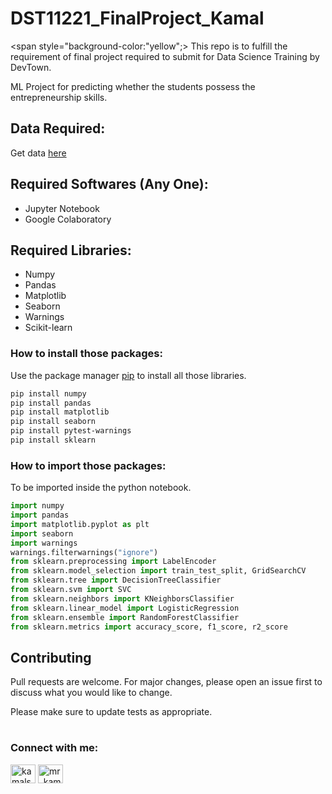 # DST11221_FinalProject_Kamal
<span style="background-color:"yellow";>
This repo is to fulfill the requirement of final project required to submit for Data Science Training by DevTown.
</span>

ML Project for predicting whether the students possess the entrepreneurship skills.

## Data Required:
Get data [here](https://www.kaggle.com/tunahandeniz/predict-entrepreneurial-competency/data)


## Required Softwares (Any One):
* Jupyter Notebook
* Google Colaboratory

## Required Libraries:
* Numpy
* Pandas
* Matplotlib
* Seaborn
* Warnings
* Scikit-learn

### How to install those packages:

Use the package manager [pip](https://pip.pypa.io/en/stable/) to install all those libraries.

```bash
pip install numpy
pip install pandas
pip install matplotlib
pip install seaborn
pip install pytest-warnings
pip install sklearn
```

### How to import those packages:
To be imported inside the python notebook.
```python
import numpy
import pandas
import matplotlib.pyplot as plt
import seaborn
import warnings
warnings.filterwarnings("ignore")
from sklearn.preprocessing import LabelEncoder
from sklearn.model_selection import train_test_split, GridSearchCV
from sklearn.tree import DecisionTreeClassifier
from sklearn.svm import SVC
from sklearn.neighbors import KNeighborsClassifier
from sklearn.linear_model import LogisticRegression
from sklearn.ensemble import RandomForestClassifier
from sklearn.metrics import accuracy_score, f1_score, r2_score
```
## Contributing
Pull requests are welcome. For major changes, please open an issue first to discuss what you would like to change.

Please make sure to update tests as appropriate.

#
<h3 align="left">Connect with me:</h3>
<p align="left">
<a href="https://linkedin.com/in/kamalsharma05" target="blank"><img align="center" src="https://raw.githubusercontent.com/rahuldkjain/github-profile-readme-generator/master/src/images/icons/Social/linked-in-alt.svg" alt="kamalsharma05" height="30" width="40" /></a>
<a href="https://instagram.com/mr_kamalsharma" target="blank"><img align="center" src="https://raw.githubusercontent.com/rahuldkjain/github-profile-readme-generator/master/src/images/icons/Social/instagram.svg" alt="mr_kamalsharma" height="30" width="40" /></a>
</p>
